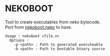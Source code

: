 
NEKOBOOT
==========
Tool to create executables from neko bytecode.  
Port from [nekoboot.neko](https://github.com/HaxeFoundation/neko/blob/master/src/tools/nekoboot.neko) to haxe.  

```
Usage : nekoboot <file.n>
  Options :
    -p <path> : Path to generated executeable
    -b <path> : Path to bootable binary source
```
